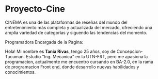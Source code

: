 # Proyecto-Cine
CINEMA  es una de las plataformas de reseñas del mundo del entretenimiento más completa y actualizada del mercado, ofreciendo una amplia variedad de categorías y siguendo las tendencias del momento. 

Programadora Encargada de la Pagina:

Hola! Mi nombre es <strong>Tania Rivas</strong>, tengo 25 años, soy de Concepcion-Tucuman. Estudio <m>"Ing. Mecanica" </m>en la UTN-FRT, pero me apasiona la programacion, actualmente me encuentro cursando en BA-2.0, en la rama de programacion Front end, donde desarrollo nuevas habilidades y conocimientos.
